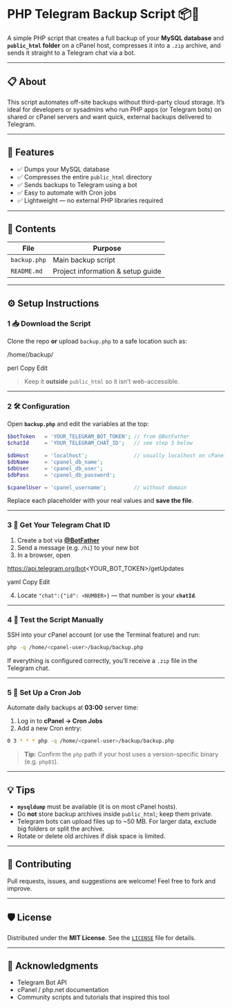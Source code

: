 # PHP Telegram Backup Script 📦🤖

A simple PHP script that creates a full backup of your **MySQL database** and **`public_html` folder** on a cPanel host, compresses it into a `.zip` archive, and sends it straight to a Telegram chat via a bot.

---

## 📋 About

This script automates off-site backups without third-party cloud storage. It’s ideal for developers or sysadmins who run PHP apps (or Telegram bots) on shared or cPanel servers and want quick, external backups delivered to Telegram.

---

## 🚀 Features

- ✅ Dumps your MySQL database  
- ✅ Compresses the entire `public_html` directory  
- ✅ Sends backups to Telegram using a bot  
- ✅ Easy to automate with Cron jobs  
- ✅ Lightweight — no external PHP libraries required  

---

## 📁 Contents

| File          | Purpose                           |
|---------------|-----------------------------------|
| `backup.php`  | Main backup script                |
| `README.md`   | Project information & setup guide |

---

## ⚙️ Setup Instructions

### 1  📥 Download the Script

Clone the repo **or** upload `backup.php` to a safe location such as:

/home/<cpanel-user>/backup/

perl
Copy
Edit

> Keep it **outside** `public_html` so it isn’t web-accessible.

---

### 2  🛠️ Configuration

Open **`backup.php`** and edit the variables at the top:

~~~php
$botToken   = 'YOUR_TELEGRAM_BOT_TOKEN'; // from @BotFather
$chatId     = 'YOUR_TELEGRAM_CHAT_ID';   // see step 3 below

$dbHost     = 'localhost';               // usually localhost on cPanel
$dbName     = 'cpanel_db_name';
$dbUser     = 'cpanel_db_user';
$dbPass     = 'cpanel_db_password';

$cpanelUser = 'cpanel_username';         // without domain
~~~

Replace each placeholder with your real values and **save the file**.

---

### 3  💬 Get Your Telegram Chat ID

1. Create a bot via **[@BotFather](https://t.me/BotFather)**  
2. Send a message (e.g. `/hi`) to your new bot  
3. In a browser, open  

https://api.telegram.org/bot<YOUR_BOT_TOKEN>/getUpdates

yaml
Copy
Edit

4. Locate `"chat":{"id": <NUMBER>}` — that number is your **`chatId`**.

---

### 4  🧪 Test the Script Manually

SSH into your cPanel account (or use the Terminal feature) and run:

~~~bash
php -q /home/<cpanel-user>/backup/backup.php
~~~

If everything is configured correctly, you’ll receive a `.zip` file in the Telegram chat.

---

### 5  📅 Set Up a Cron Job

Automate daily backups at **03:00** server time:

1. Log in to **cPanel → Cron Jobs**  
2. Add a new Cron entry:

~~~bash
0 3 * * * php -q /home/<cpanel-user>/backup/backup.php
~~~

> **Tip:** Confirm the `php` path if your host uses a version-specific binary (e.g. `php81`).

---

## 💡 Tips

- **`mysqldump`** must be available (it is on most cPanel hosts).  
- Do **not** store backup archives inside `public_html`; keep them private.  
- Telegram bots can upload files up to ~50 MB. For larger data, exclude big folders or split the archive.  
- Rotate or delete old archives if disk space is limited.

---

## 🤝 Contributing

Pull requests, issues, and suggestions are welcome! Feel free to fork and improve.

---

## 🛡️ License

Distributed under the **MIT License**. See the [`LICENSE`](LICENSE) file for details.

---

## 🙏 Acknowledgments

- Telegram Bot API  
- cPanel / php.net documentation  
- Community scripts and tutorials that inspired this tool
